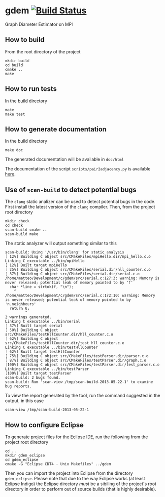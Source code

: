gdem [![Build Status](https://travis-ci.org/Cecca/gdem.png)](https://travis-ci.org/Cecca/gdem)
==============================================================================================

Graph Diameter Estimator on MPI

How to build
------------

From the root directory of the project

    mkdir build
    cd build
    cmake ..
    make

How to run tests
----------------

In the build directory

    make
    make test

How to generate documentation
-----------------------------

In the build directory

    make doc

The generated documentation will be available in `doc/html`

The documentation of the script `scripts/pair2adjacency.py` is available 
[here](http://www.dei.unipd.it/~ceccarel/gdem-docs/pair2adjacency.html).

Use of `scan-build` to detect potential bugs
--------------------------------------------

The `clang` static analizer can be used to detect potential bugs
in the code. First install the latest version of the `clang` compiler.
Then, from the project root directory

    mkdir check
    cd check
    scan-build cmake ..
    scan-build make

The static analyzer will output something similar to this

    scan-build: Using '/usr/bin/clang' for static analysis
    [ 12%] Building C object src/CMakeFiles/mpiHello.dir/mpi_hello.c.o
    Linking C executable ../bin/mpiHello
    [ 12%] Built target mpiHello
    [ 25%] Building C object src/CMakeFiles/serial.dir/hll_counter.c.o
    [ 37%] Building C object src/CMakeFiles/serial.dir/serial.c.o
    /home/matteo/Development/c/gdem/src/serial.c:127:3: warning: Memory is never released; potential leak of memory pointed to by 'f'
      char *line = strtok(f, "\n");
        ^
    /home/matteo/Development/c/gdem/src/serial.c:172:10: warning: Memory is never released; potential leak of memory pointed to by 'n.neighbours'
      return 0;
             ^
    2 warnings generated.
    Linking C executable ../bin/serial
    [ 37%] Built target serial
    [ 50%] Building C object src/CMakeFiles/testHllCounter.dir/hll_counter.c.o
    [ 62%] Building C object src/CMakeFiles/testHllCounter.dir/test_hll_counter.c.o
    Linking C executable ../bin/testHllCounter
    [ 62%] Built target testHllCounter
    [ 75%] Building C object src/CMakeFiles/testParser.dir/parser.c.o
    [ 87%] Building C object src/CMakeFiles/testParser.dir/graph.c.o
    [100%] Building C object src/CMakeFiles/testParser.dir/test_parser.c.o
    Linking C executable ../bin/testParser
    [100%] Built target testParser
    scan-build: 2 bugs found.
    scan-build: Run 'scan-view /tmp/scan-build-2013-05-22-1' to examine bug reports.

To view the report generated by the tool, run the command suggested in the output, 
in this case

    scan-view /tmp/scan-build-2013-05-22-1

How to configure Eclipse
------------------------

To generate project files for the Eclipse IDE, run the following from 
the project root directory

    cd ..
    mkdir gdem_eclipse
    cd gdem_eclipse
    cmake -G "Eclipse CDT4 - Unix Makefiles" ../gdem

Then you can import the project into Eclipse from the directory
`gdem_eclipse`. Please note that due to the way Eclipse works (at least
Eclipse Indigo) the Eclipse directory _must_ be a sibiling of the project's
root directory in order to perform out of source builds (that is highly desirable).
